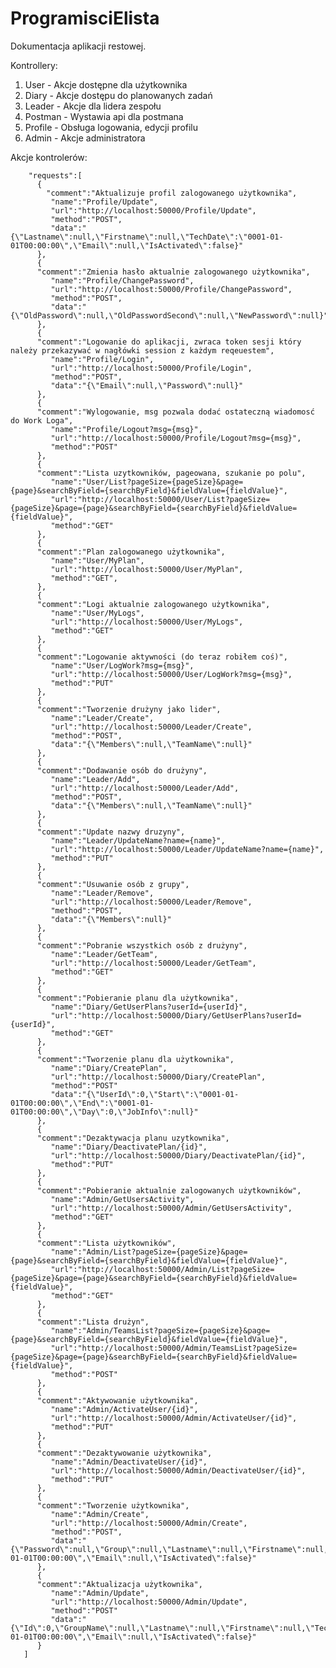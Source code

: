 # ProgramisciElista

Dokumentacja aplikacji restowej.

Kontrollery:

 1. User - Akcje dostępne dla użytkownika
 2. Diary - Akcje dostępu do planowanych zadań
 3. Leader - Akcje dla lidera zespołu
 4. Postman - Wystawia api dla postmana
 5. Profile - Obsługa logowania, edycji profilu
 6. Admin - Akcje administratora
 
 Akcje kontrolerów:

        "requests":[  
          {  
            "comment":"Aktualizuje profil zalogowanego użytkownika",
             "name":"Profile/Update",
             "url":"http://localhost:50000/Profile/Update",
             "method":"POST",
             "data":"{\"Lastname\":null,\"Firstname\":null,\"TechDate\":\"0001-01-01T00:00:00\",\"Email\":null,\"IsActivated\":false}"
          },
          { 
          "comment":"Zmienia hasło aktualnie zalogowanego użytkownika",
             "name":"Profile/ChangePassword",
             "url":"http://localhost:50000/Profile/ChangePassword",
             "method":"POST",
             "data":"{\"OldPassword\":null,\"OldPasswordSecond\":null,\"NewPassword\":null}"
          },
          { 
          "comment":"Logowanie do aplikacji, zwraca token sesji który należy przekazywać w nagłówki session z każdym reqeuestem",
             "name":"Profile/Login",
             "url":"http://localhost:50000/Profile/Login",
             "method":"POST",
             "data":"{\"Email\":null,\"Password\":null}"
          },
          {  
          "comment":"Wylogowanie, msg pozwala dodać ostateczną wiadomosć do Work Loga",
             "name":"Profile/Logout?msg={msg}",
             "url":"http://localhost:50000/Profile/Logout?msg={msg}",
             "method":"POST"
          },
          {  
          "comment":"Lista uzytkowników, pageowana, szukanie po polu",
             "name":"User/List?pageSize={pageSize}&page={page}&searchByField={searchByField}&fieldValue={fieldValue}",
             "url":"http://localhost:50000/User/List?pageSize={pageSize}&page={page}&searchByField={searchByField}&fieldValue={fieldValue}",
             "method":"GET"
          },
          { 
          "comment":"Plan zalogowanego użytkownika",
             "name":"User/MyPlan",
             "url":"http://localhost:50000/User/MyPlan",
             "method":"GET",
          },
          {  
          "comment":"Logi aktualnie zalogowanego użytkownika",
             "name":"User/MyLogs",
             "url":"http://localhost:50000/User/MyLogs",
             "method":"GET"
          },
          {  
          "comment":"Logowanie aktywności (do teraz robiłem coś)",
             "name":"User/LogWork?msg={msg}",
             "url":"http://localhost:50000/User/LogWork?msg={msg}",
             "method":"PUT"
          },
          {  
          "comment":"Tworzenie drużyny jako lider",
             "name":"Leader/Create",
             "url":"http://localhost:50000/Leader/Create",
             "method":"POST",
             "data":"{\"Members\":null,\"TeamName\":null}"
          },
          {  
          "comment":"Dodawanie osób do drużyny",
             "name":"Leader/Add",
             "url":"http://localhost:50000/Leader/Add",
             "method":"POST",
             "data":"{\"Members\":null,\"TeamName\":null}"
          },
          {  
          "comment":"Update nazwy druzyny",
             "name":"Leader/UpdateName?name={name}",
             "url":"http://localhost:50000/Leader/UpdateName?name={name}",
             "method":"PUT"
          },
          {  
          "comment":"Usuwanie osób z grupy",
             "name":"Leader/Remove",
             "url":"http://localhost:50000/Leader/Remove",
             "method":"POST",
             "data":"{\"Members\":null}"
          },
          {  
          "comment":"Pobranie wszystkich osób z drużyny",
             "name":"Leader/GetTeam",
             "url":"http://localhost:50000/Leader/GetTeam",
             "method":"GET"
          },
          {  
          "comment":"Pobieranie planu dla użytkownika",
             "name":"Diary/GetUserPlans?userId={userId}",
             "url":"http://localhost:50000/Diary/GetUserPlans?userId={userId}",
             "method":"GET"
          },
          { 
          "comment":"Tworzenie planu dla użytkownika",
             "name":"Diary/CreatePlan",
             "url":"http://localhost:50000/Diary/CreatePlan",
             "method":"POST"
             "data":"{\"UserId\":0,\"Start\":\"0001-01-01T00:00:00\",\"End\":\"0001-01-01T00:00:00\",\"Day\":0,\"JobInfo\":null}"
          },
          {  
          "comment":"Dezaktywacja planu uzytkownika",
             "name":"Diary/DeactivatePlan/{id}",
             "url":"http://localhost:50000/Diary/DeactivatePlan/{id}",
             "method":"PUT"
          },
          {  
          "comment":"Pobieranie aktualnie zalogowanych użytkowników",
             "name":"Admin/GetUsersActivity",
             "url":"http://localhost:50000/Admin/GetUsersActivity",
             "method":"GET"
          },
          {  
          "comment":"Lista użytkowników",
             "name":"Admin/List?pageSize={pageSize}&page={page}&searchByField={searchByField}&fieldValue={fieldValue}",
             "url":"http://localhost:50000/Admin/List?pageSize={pageSize}&page={page}&searchByField={searchByField}&fieldValue={fieldValue}",
             "method":"GET"
          },
          {  
          "comment":"Lista drużyn",
             "name":"Admin/TeamsList?pageSize={pageSize}&page={page}&searchByField={searchByField}&fieldValue={fieldValue}",
             "url":"http://localhost:50000/Admin/TeamsList?pageSize={pageSize}&page={page}&searchByField={searchByField}&fieldValue={fieldValue}",
             "method":"POST"
          },
          {  
          "comment":"Aktywowanie użytkownika",
             "name":"Admin/ActivateUser/{id}",
             "url":"http://localhost:50000/Admin/ActivateUser/{id}",
             "method":"PUT"
          },
          {  
          "comment":"Dezaktywowanie użytkownika",
             "name":"Admin/DeactivateUser/{id}",
             "url":"http://localhost:50000/Admin/DeactivateUser/{id}",
             "method":"PUT"
          },
          {  
          "comment":"Tworzenie użytkownika",
             "name":"Admin/Create",
             "url":"http://localhost:50000/Admin/Create",
             "method":"POST",
             "data":"{\"Password\":null,\"Group\":null,\"Lastname\":null,\"Firstname\":null,\"TechDate\":\"0001-01-01T00:00:00\",\"Email\":null,\"IsActivated\":false}"
          },
          {  
          "comment":"Aktualizacja użytkownika",
             "name":"Admin/Update",
             "url":"http://localhost:50000/Admin/Update",
             "method":"POST"
             "data":"{\"Id\":0,\"GroupName\":null,\"Lastname\":null,\"Firstname\":null,\"TechDate\":\"0001-01-01T00:00:00\",\"Email\":null,\"IsActivated\":false}"
          }
       ]
